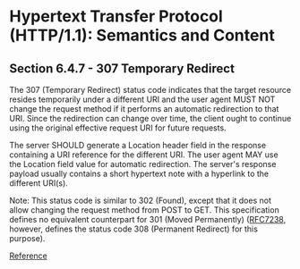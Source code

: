 # Hypertext Transfer Protocol (HTTP/1.1): Semantics and Content

## Section 6.4.7 - 307 Temporary Redirect

The 307 (Temporary Redirect) status code indicates that the target
resource resides temporarily under a different URI and the user agent
MUST NOT change the request method if it performs an automatic
redirection to that URI.  Since the redirection can change over time,
the client ought to continue using the original effective request URI
for future requests.

The server SHOULD generate a Location header field in the response
containing a URI reference for the different URI.  The user agent MAY
use the Location field value for automatic redirection.  The server's
response payload usually contains a short hypertext note with a
hyperlink to the different URI(s).

Note: This status code is similar to 302 (Found), except that it
does not allow changing the request method from POST to GET.  This
specification defines no equivalent counterpart for 301 (Moved
Permanently) ([RFC7238](https://datatracker.ietf.org/doc/html/rfc7238),
however, defines the status code 308 (Permanent Redirect) for this purpose).

[Reference](https://datatracker.ietf.org/doc/html/rfc7231#section-6.4.7)
